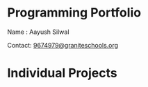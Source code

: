 # Programming Portfolio     
Name : Aayush Silwal

Contact: 9674979@graniteschools.org

# Individual Projects

